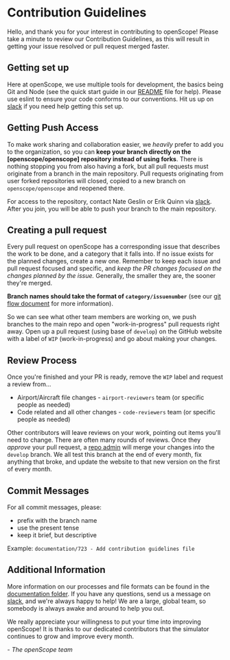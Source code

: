# Contribution Guidelines
Hello, and thank you for your interest in contributing to openScope! Please take a minute to review our Contribution Guidelines, as this will result in getting your issue resolved or pull request merged faster.

## Getting set up
Here at openScope, we use multiple tools for development, the basics being Git and Node (see the quick start guide in our [README](README.md) file for help). Please use eslint to ensure your code conforms to our conventions. Hit us up on [slack](https://join.slack.com/t/openscopeatc/shared_invite/zt-g9wq2mch-B7Z9IltlgxgCBC2dBYPjiw) if you need help getting this set up.

## Getting Push Access
To make work sharing and collaboration easier, we _heavily_ prefer to add you to the organization, so you can __keep your branch directly on the [openscope/openscope] repository instead of using forks__. There is nothing stopping you from also having a fork, but all pull requests must originate from a branch in the main repository. Pull requests originating from user forked repositories will closed, copied to a new branch on `openscope/openscope` and reopened there.

For access to the repository, contact Nate Geslin or Erik Quinn via [slack](https://join.slack.com/t/openscopeatc/shared_invite/zt-g9wq2mch-B7Z9IltlgxgCBC2dBYPjiw). After you join, you will be able to push your branch to the main repository.

## Creating a pull request
Every pull request on openScope has a corresponding issue that describes the work to be done, and a category that it falls into. If no issue exists for the planned changes, create a new one. Remember to keep each issue and pull request focused and specific, and _keep the PR changes focused on the changes planned by the issue._ Generally, the smaller they are, the sooner they're merged.

__Branch names should take the format of `category/issuenumber`__ (see our [git flow document](documentation/git-flow-process.md) for more information).

So we can see what other team members are working on, we push branches to the main repo and open "work-in-progress" pull requests right away. Open up a pull request (using base of `develop`) on the GitHub website with a label of `WIP` (work-in-progress) and go about making your changes.

## Review Process
Once you're finished and your PR is ready, remove the `WIP` label and request a review from...

- Airport/Aircraft file changes - `airport-reviewers` team (or specific people as needed)
- Code related and all other changes - `code-reviewers` team (or specific people as needed)

Other contributors will leave reviews on your work, pointing out items you'll need to change. There are often many rounds of reviews. Once they _approve_ your pull request, a [repo admin](https://github.com/orgs/openscope/teams/simulator-admins/members) will merge your changes into the `develop` branch. We all test this branch at the end of every month, fix anything that broke, and update the website to that new version on the first of every month.

## Commit Messages
For all commit messages, please:

- prefix with the branch name
- use the present tense
- keep it brief, but descriptive

Example: `documentation/723 - Add contribution guidelines file`

## Additional Information
More information on our processes and file formats can be found in the [documentation folder](documentation/). If you have any questions, send us a message on [slack](https://join.slack.com/t/openscopeatc/shared_invite/zt-g9wq2mch-B7Z9IltlgxgCBC2dBYPjiw), and we're always happy to help! We are a large, global team, so somebody is always awake and around to help you out.

We really appreciate your willingness to put your time into improving openScope! It is thanks to our dedicated contributors that the simulator continues to grow and improve every month.

\- *The openScope team*
